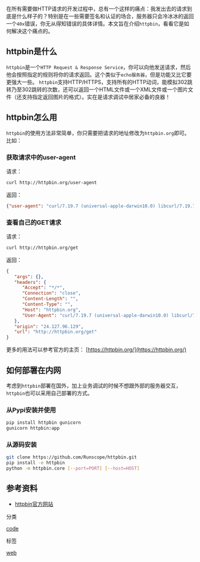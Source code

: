 在所有需要做HTTP请求的开发过程中，总有一个这样的痛点：我发出去的请求到底是什么样子的？特别是在一些需要签名和认证的场合，服务器只会冷冰冰的返回一个`40x`错误，你无从得知错误的具体详情。本文旨在介绍`httpbin`，看看它是如何解决这个痛点的。

## httpbin是什么

`httpbin`是一个`HTTP Request & Response Service`，你可以向他发送请求，然后他会按照指定的规则将你的请求返回。这个类似于`echo服务器`，但是功能又比它要更强大一些。 `httpbin`支持HTTP/HTTPS，支持所有的HTTP动词，能模拟302跳转乃至302跳转的次数，还可以返回一个HTML文件或一个XML文件或一个图片文件（还支持指定返回图片的格式）。实在是请求调试中居家必备的良器！

## httpbin怎么用

`httpbin`的使用方法非常简单，你只需要把请求的地址修改为`httpbin.org`即可。 比如：

### 获取请求中的user-agent

请求：

```bash
curl http://httpbin.org/user-agent
```

返回：

```json
{"user-agent": "curl/7.19.7 (universal-apple-darwin10.0) libcurl/7.19.7 OpenSSL/0.9.8l zlib/1.2.3"}
```

### 查看自己的GET请求

请求：

```bash
curl http://httpbin.org/get
```

返回：

```json
{
   "args": {},
   "headers": {
      "Accept": "*/*",
      "Connection": "close",
      "Content-Length": "",
      "Content-Type": "",
      "Host": "httpbin.org",
      "User-Agent": "curl/7.19.7 (universal-apple-darwin10.0) libcurl/7.19.7 OpenSSL/0.9.8l zlib/1.2.3"
   },
   "origin": "24.127.96.129",
   "url": "http://httpbin.org/get"
}
```

更多的用法可以参考官方的主页： [https://httpbin.org/](https://httpbin.org/)

## 如何部署在内网

考虑到`httpbin`部署在国外，加上业务调试的时候不想跟外部的服务器交互，`httpbin`也可以采用自己部署的方式。

### 从Pypi安装并使用

```bash
pip install httpbin gunicorn
gunicorn httpbin:app
```

### 从源码安装

```bash
git clone https://github.com/Runscope/httpbin.git
pip install -e httpbin
python -m httpbin.core [--port=PORT] [--host=HOST]
```

## 参考资料

-   [httpbin官方网站](https://httpbin.org/)

分类

[code](https://xuanwo.io/categories/code/)

标签

[web](https://xuanwo.io/tags/web/)
